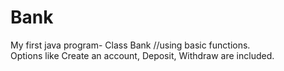 # Bank
My first java program- Class Bank //using basic functions.  
Options like Create an account, Deposit, Withdraw are included.

